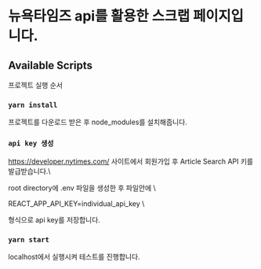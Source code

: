 # 뉴욕타임즈 api를 활용한 스크랩 페이지입니다.

## Available Scripts

프로젝트 실행 순서

### `yarn install`

프로젝트를 다운로드 받은 후 node_modules를 설치해줍니다.

### `api key 생성`

https://developer.nytimes.com/ 사이트에서 회원가입 후 Article Search API 키를 발급받습니다.\

root directory에 .env 파일을 생성한 후 파일안에 \

REACT_APP_API_KEY=individual_api_key \

형식으로 api key를 저장합니다.

### `yarn start`

localhost에서 실행시켜 테스트를 진행합니다.
